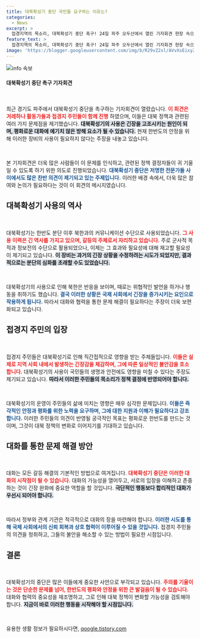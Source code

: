 ```yaml
---
title: 대북확성기 중단 국민들 요구하는 이유는?
categories:
  - News
excerpt: >
  접경지역의 목소리, 대북확성기 중단 촉구! 24일 파주 오두산에서 열린 기자회견 현장 속으로 들어가 보세요.
feature_text: >
  접경지역의 목소리, 대북확성기 중단 촉구! 24일 파주 오두산에서 열린 기자회견 현장 속으로 들어가 보세요.
image: 'https://blogger.googleusercontent.com/img/b/R29vZ2xl/AVvXsEixyZcFfHzMRdzZMjFBmAUKJYCLCGyLL1o632UiGVXcaFdKo_bkvkuCioo0uUKlGfBVcT3P84aROyZIXSBEx3Aw5nCQ3pTgDom1WDC4m8eifvWiAmWEEVb4x6G_l8C0QH225ldMjyaFvpxGEBGNO37VmDTDMHGhJPq73UglMfDca1-0aw/s1600/blogspot.png'
---
```


<p><img src="https://blogger.googleusercontent.com/img/b/R29vZ2xl/AVvXsEixyZcFfHzMRdzZMjFBmAUKJYCLCGyLL1o632UiGVXcaFdKo_bkvkuCioo0uUKlGfBVcT3P84aROyZIXSBEx3Aw5nCQ3pTgDom1WDC4m8eifvWiAmWEEVb4x6G_l8C0QH225ldMjyaFvpxGEBGNO37VmDTDMHGhJPq73UglMfDca1-0aw/s1600/blogspot.png" alt="info 속보" /></p>

<h4>대북확성기 중단 촉구 기자회견</h4>

<p data-ke-size="size16">&nbsp;</p>

<p>최근 경기도 파주에서 대북확성기 중단을 촉구하는 기자회견이 열렸습니다. <b><span style="color: #ee2323;">이 회견은 겨레하나 활동가들과 접경지 주민들이 함께 진행</span></b> 하였으며, 이들은 대북 정책과 관련된 여러 가지 문제점을 제기했습니다. <b><span style="background-color: #21538527;">대북확성기의 사용은 긴장을 고조시키는 원인이 되며, 평화로운 대화에 예기치 않은 방해 요소가 될 수 있습니다.</span></b> 현재 한반도의 안정을 위해 이러한 장비의 사용이 필요하지 않다는 주장을 내놓고 있습니다.</p>

<p data-ke-size="size16">&nbsp;</p>

<p>본 기자회견은 더욱 많은 사람들이 이 문제를 인식하고, 관련된 정책 결정자들이 귀 기울일 수 있도록 하기 위한 의도로 진행되었습니다. <b><span style="color: #1a5490;">대북확성기 중단은 저명한 전문가들 사이에서도 많은 찬반 의견이 제기되고 있는 주제입니다.</span></b> 이러한 배경 속에서, 더욱 많은 참여와 논의가 필요하다는 것이 이 회견의 메시지였습니다.</p>

<h2 data-ke-size="size26">대북확성기 사용의 역사</h2>

<p data-ke-size="size16">&nbsp;</p>

<p>대북확성기는 한반도 분단 이후 북한과의 커뮤니케이션 수단으로 사용되었습니다. <b><span style="color: #ee2323;">그 사용 이력은 긴 역사를 가지고 있으며, 갈등의 주체로서 자리하고 있습니다.</span></b> 주로 군사적 목적과 정보전의 수단으로 활용되었으나, 이제는 그 효과와 필요성에 대해 재고할 필요성이 제기되고 있습니다. <b><span style="background-color: #21538527;">이 장비는 과거의 긴장 상황을 수정하려는 시도가 되었지만, 결과적으로는 분단의 심화를 초래할 수도 있었습니다.</span></b></p>

<p data-ke-size="size16">&nbsp;</p>

<p>대북확성기의 사용으로 인해 북한은 반응을 보이며, 때로는 위협적인 발언을 하거나 행동을 취하기도 했습니다. <b><span style="color: #1a5490;">결국 이러한 상황은 국제 사회에서 긴장을 증가시키는 요인으로 작용하게 됩니다.</span></b> 따라서 대화와 협력을 통한 문제 해결이 필요하다는 주장이 더욱 보편화되고 있습니다.</p>

<h2 data-ke-size="size26">접경지 주민의 입장</h2>

<p data-ke-size="size16">&nbsp;</p>

<p>접경지 주민들은 대북확성기로 인해 직간접적으로 영향을 받는 주체들입니다. <b><span style="color: #ee2323;">이들은 실제로 지역 사회 내에서 발생하는 긴장감을 체감하며, 그에 따른 일상적인 불안감을 호소합니다.</span></b> 대북확성기의 사용이 국민들의 생명과 안전에도 영향을 미칠 수 있다는 주장도 제기되고 있습니다. <b><span style="background-color: #21538527;">따라서 이러한 주민들의 목소리가 정책 결정에 반영되어야 합니다.</span></b></p>

<p data-ke-size="size16">&nbsp;</p>

<p>대북확성기의 운영이 주민들의 삶에 미치는 영향은 매우 심각한 문제입니다. <b><span style="color: #1a5490;">이들은 즉각적인 안정과 평화를 위한 노력을 요구하며, 그에 대한 지원과 이해가 필요하다고 강조합니다.</span></b> 이러한 주민들의 의견이 반영될 궁극적인 목표는 평화로운 한반도를 만드는 것이며, 그것이 대북 정책의 변화로 이어지기를 기대하고 있습니다.</p>

<h2 data-ke-size="size26">대화를 통한 문제 해결 방안</h2>

<p data-ke-size="size16">&nbsp;</p>

<p>대화는 모든 갈등 해결의 기본적인 방법으로 여겨집니다. <b><span style="color: #ee2323;">대북확성기 중단은 이러한 대화의 시작점이 될 수 있습니다.</span></b> 대화의 가능성을 열어두고, 서로의 입장을 이해하고 존중하는 것이 긴장 완화에 중요한 역할을 할 것입니다. <b><span style="background-color: #21538527;">극단적인 행동보다 합리적인 대화가 우선시 되어야 합니다.</span></b></p>

<p data-ke-size="size16">&nbsp;</p>

<p>따라서 정부와 관계 기관은 적극적으로 대화의 장을 마련해야 합니다. <b><span style="color: #1a5490;">이러한 시도를 통해 국제 사회에서의 신뢰 회복과 상호 협력이 이루어질 수 있을 것입니다.</span></b> 접경지 주민들의 의견을 청취하고, 그들의 불안을 해소할 수 있는 방법이 필요한 시점입니다. </p>

<h2 data-ke-size="size26">결론</h2>

<p data-ke-size="size16">&nbsp;</p>

<p>대북확성기의 중단은 많은 이들에게 중요한 사안으로 부각되고 있습니다. <b><span style="color: #ee2323;">주의를 기울이는 것은 단순한 문제를 넘어, 한반도의 평화와 안정을 위한 큰 발걸음이 될 수 있습니다.</span></b> 대화와 협력의 중요성을 재조명하고, 그로 인해 대북 정책이 변화할 가능성을 검토해야 합니다. <b><span style="background-color: #21538527;">지금이 바로 이러한 행동을 시작해야 할 시점입니다.</span></b></p>

<p data-ke-size="size16">&nbsp;</p>
유용한 생활 정보가 필요하시다면, <a href="https://qoogle.tistory.com" rel="dofollow">qoogle.tistory.com</a>


